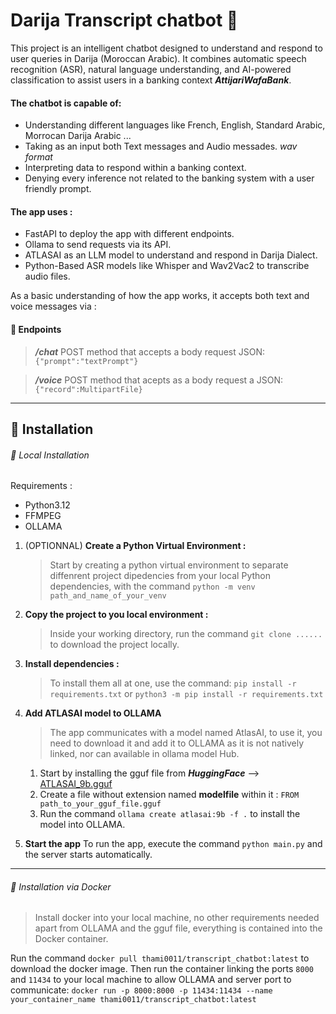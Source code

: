 # Darija Transcript chatbot 🤖

This project is an intelligent chatbot designed to understand and respond to user queries in Darija (Moroccan Arabic). It combines automatic speech recognition (ASR), natural language understanding, and AI-powered classification to assist users in a banking context **_AttijariWafaBank_**.

#### The chatbot is capable of:

- Understanding different languages like French, English, Standard Arabic, Morrocan Darija Arabic ...
- Taking as an input both Text messages and Audio messades. _wav format_
- Interpreting data to respond within a banking context.
- Denying every inference not related to the banking system with a user friendly prompt.

#### The app uses :

- FastAPI to deploy the app with different endpoints.
- Ollama to send requests via its API.
- ATLASAI as an LLM model to understand and respond in Darija Dialect.
- Python-Based ASR models like Whisper and Wav2Vac2 to transcribe audio files.

As a basic understanding of how the app works, it accepts both text and voice messages via :

#### 🚀 Endpoints

> **_/chat_**
> POST method that accepts a body request JSON:
> `{"prompt":"textPrompt"}`

> **_/voice_**
> POST method that acepts as a body request a JSON:
> `{"record":MultipartFile}`

---

## 📄 Installation

###### 📍 Local Installation

Requirements :

- Python3.12
- FFMPEG
- OLLAMA

1. (OPTIONNAL) **Create a Python Virtual Environment :**

   > Start by creating a python virtual environment to separate diffenrent project dipedencies from your local Python dependencies, with the command `python -m venv path_and_name_of_your_venv`

2. **Copy the project to you local environment :**

   > Inside your working directory, run the command `git clone ......` to download the project locally.

3. **Install dependencies :**

   > To install them all at one, use the command:
   > `pip install -r requirements.txt` or `python3 -m pip install -r requirements.txt`

4. **Add ATLASAI model to OLLAMA**

   > The app communicates with a model named AtlasAI, to use it, you need to download it and add it to OLLAMA as it is not natively linked, nor can available in ollama model Hub.

   1. Start by installing the gguf file from **_HuggingFace_** --> [ATLASAI_9b.gguf](https://huggingface.co/RichardErkhov/MBZUAI-Paris_-_Atlas-Chat-9B-gguf/blob/main/Atlas-Chat-9B.Q5_0.gguf)
   2. Create a file without extension named **modelfile** within it : `FROM path_to_your_gguf_file.gguf`
   3. Run the command `ollama create atlasai:9b -f .` to install the model into OLLAMA.

5. **Start the app**
   To run the app, execute the command `python main.py` and the server starts automatically.

---

###### 🐳 Installation via Docker

> Install docker into your local machine, no other requirements needed apart from OLLAMA and the gguf file, everything is contained into the Docker container.

Run the command `docker pull thami0011/transcript_chatbot:latest` to download the docker image.
Then run the container linking the ports `8000` and `11434` to your local machine to allow OLLAMA and server port to communicate: `docker run -p 8000:8000 -p 11434:11434 --name your_container_name thami0011/transcript_chatbot:latest`
